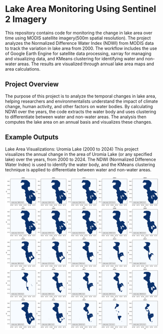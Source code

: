 # Lake Area Monitoring Using Sentinel 2 Imagery
This repository contains code for monitoring the change in lake area over time using MODIS satellite imagery(500m spatial resolution). The project analyzes the Normalized Difference Water Index (NDWI) from MODIS data to track the variation in lake area from 2000. The workflow includes the use of Google Earth Engine for satellite data processing, xarray for managing and visualizing data, and KMeans clustering for identifying water and non-water areas. The results are visualized through annual lake area maps and area calculations.



## Project Overview
The purpose of this project is to analyze the temporal changes in lake area, helping researchers and environmentalists understand the impact of climate change, human activity, and other factors on water bodies. By calculating NDWI over the years, the code extracts the water body and uses clustering to differentiate between water and non-water areas. The analysis then computes the lake area on an annual basis and visualizes these changes.



## Example Outputs
Lake Area Visualizations: Uromia Lake (2000 to 2024)
This project visualizes the annual change in the area of Uromia Lake (or any specified lake) over the years, from 2000 to 2024. The NDWI (Normalized Difference Water Index) is used to identify the water body, and the KMeans clustering technique is applied to differentiate between water and non-water areas.

![image alt](https://github.com/SaeidDaliriSusefi/Lake-Monitoring-Modis/blob/93f692f3a74ce9533a79dca36b00ba9e73c87ac3/Images/urmia%20lake_Area.png)
